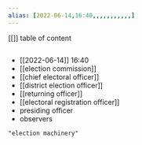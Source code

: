 ```yaml
---
alias: [2022-06-14,16:40,,,,,,,,,,,]
---
```

[[]]
table of content
```toc
```

- [[2022-06-14]] 16:40
- [[election commission]]
- [[chief electoral officer]]
- [[district election officer]]
- [[returning officer]]
- [[electoral registration officer]]
- presiding officer
- observers
```query
"election machinery"
```